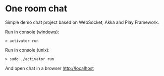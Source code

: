 One room chat
=================================

Simple demo chat project based on WebSocket, Akka and Play Framework.


Run in console (windows):

    > activator run

Run in console (unix):

    > sudo ./activator run

And open chat in a browser [http://localhost](http://localhost)